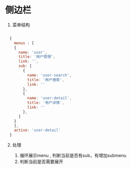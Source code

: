 
# 侧边栏

1. 菜单结构

  ```javascript

    {
      menus : [
      {
        name: 'user',
        title: '用户管理',
        link: '',
        sub: [
          {
            name: 'user-search',
            title: '用户搜索',
            link: ''
          },
          {
            name: 'user-detail',
            title: '用户详情',
            link: ''
          },
        ]
      }
      ],
      active: 'user-detail'
    }
  ```

2. 处理
  
    1. 循环展示menu  , 判断当前是否有sub，有增加submenu
    2. 判断当前是否需要展开
